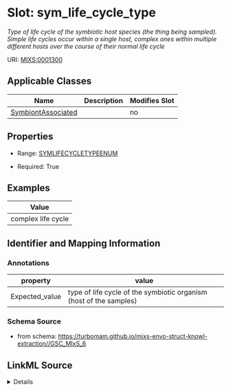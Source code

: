 # Slot: sym_life_cycle_type


_Type of life cycle of the symbiotic host species (the thing being sampled). Simple life cycles occur within a single host, complex ones within multiple different hosts over the course of their normal life cycle_



URI: [MIXS:0001300](https://w3id.org/mixs/0001300)



<!-- no inheritance hierarchy -->




## Applicable Classes

| Name | Description | Modifies Slot |
| --- | --- | --- |
[SymbiontAssociated](SymbiontAssociated.md) |  |  no  |







## Properties

* Range: [SYMLIFECYCLETYPEENUM](SYMLIFECYCLETYPEENUM.md)

* Required: True






## Examples

| Value |
| --- |
| complex life cycle |

## Identifier and Mapping Information





### Annotations

| property | value |
| --- | --- |
| Expected_value | type of life cycle of the symbiotic organism (host of the samples) |



### Schema Source


* from schema: https://turbomam.github.io/mixs-envo-struct-knowl-extraction//GSC_MIxS_6




## LinkML Source

<details>
```yaml
name: sym_life_cycle_type
annotations:
  Expected_value:
    tag: Expected_value
    value: type of life cycle of the symbiotic organism (host of the samples)
description: Type of life cycle of the symbiotic host species (the thing being sampled).
  Simple life cycles occur within a single host, complex ones within multiple different
  hosts over the course of their normal life cycle
title: symbiotic host organism life cycle type
notes:
- host
- host.
- life
- organism
- symbiosis
- type
examples:
- value: complex life cycle
from_schema: https://turbomam.github.io/mixs-envo-struct-knowl-extraction//GSC_MIxS_6
rank: 1000
slot_uri: MIXS:0001300
multivalued: false
alias: sym_life_cycle_type
domain_of:
- SymbiontAssociated
range: SYM_LIFE_CYCLE_TYPE_ENUM
required: true

```
</details>